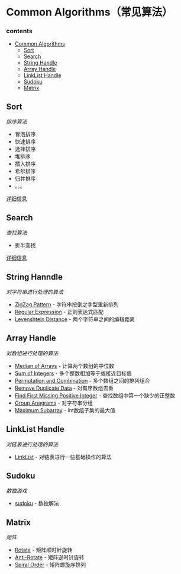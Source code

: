 # Common Algorithms（常见算法）

### contents

- [Common Algorithms](#common-algorithms)
    - [Sort](#sort)
    - [Search](#search)
    - [String Handle](#string-handle)
    - [Array Handle](#array-handle)
    - [LinkList Handle](#linklist-handle)
    - [Sudoku](#sudoku)
    - [Matrix](#matrix)

## Sort

*排序算法*

- 冒泡排序
- 快速排序
- 选择排序
- 堆排序
- 插入排序
- 希尔排序
- 归并排序
- 。。。

[详细信息](https://github.com/BlurtHeart/algorithms/tree/master/sort)

## Search

*查找算法*

- 折半查找

[详细信息](https://github.com/BlurtHeart/algorithms/tree/master/search)

## String Hanndle

*对字符串进行处理的算法*

* [ZigZag Pattern](https://github.com/BlurtHeart/algorithms/tree/master/zigzag_pattern) - 字符串按倒之字型重新排列
* [Regular Expression](https://github.com/BlurtHeart/algorithms/tree/master/regular_expression) - 正则表达式匹配
* [Levenshtein Distance](https://github.com/BlurtHeart/algorithms/tree/master/levenshtein_distance) - 两个字符串之间的编辑距离

## Array Handle

*对数组进行处理的算法*

* [Median of Arrays](https://github.com/BlurtHeart/algorithms/tree/master/median-of-arrays#same-size-arrays) - 计算两个数组的中位数
* [Sum of Integers](https://github.com/BlurtHeart/algorithms/tree/master/sum_integer_to_target) - 多个整数相加等于或接近目标值
* [Permutation and Combination](https://github.com/BlurtHeart/algorithms/tree/master/permutation_combination) - 多个数组之间的排列组合
* [Remove Duplicate Data](https://github.com/BlurtHeart/algorithms/tree/master/array) - 对有序数组去重
* [Find First Missing Positive Integer](https://github.com/BlurtHeart/algorithms/tree/master/array) - 查找数组中第一个缺少的正整数
* [Group Anagrams](https://github.com/BlurtHeart/algorithms/tree/master/array) - 对字符串分组
* [Maximum Subarray](https://github.com/BlurtHeart/algorithms/tree/master/array) - int数组子集的最大值

## LinkList Handle

*对链表进行处理的算法*

* [LinkList](https://github.com/BlurtHeart/algorithms/tree/master/linklist) - 对链表进行一些基础操作的算法

## Sudoku

*数独游戏*

* [sudoku](https://github.com/BlurtHeart/algorithms/tree/master/sudoku) - 数独解法

## Matrix

*矩阵*

* [Rotate](https://github.com/BlurtHeart/algorithms/tree/master/matrix/matrix.go#L10) - 矩阵顺时针旋转
* [Anti-Rotate](https://github.com/BlurtHeart/algorithms/tree/master/matrix/matrix.go#L28) - 矩阵逆时针旋转
* [Spiral Order](https://github.com/BlurtHeart/algorithms/tree/master/matrix/matrix.go#L40) - 矩阵螺旋序排列